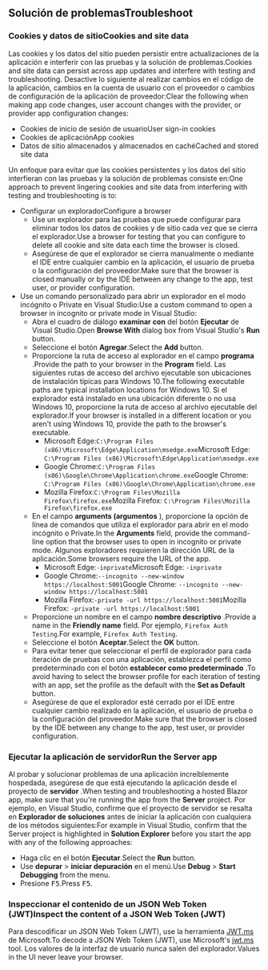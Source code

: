 ## <a name="troubleshoot"></a><span data-ttu-id="91550-101">Solución de problemas</span><span class="sxs-lookup"><span data-stu-id="91550-101">Troubleshoot</span></span>

### <a name="cookies-and-site-data"></a><span data-ttu-id="91550-102">Cookies y datos de sitio</span><span class="sxs-lookup"><span data-stu-id="91550-102">Cookies and site data</span></span>

<span data-ttu-id="91550-103">Las cookies y los datos del sitio pueden persistir entre actualizaciones de la aplicación e interferir con las pruebas y la solución de problemas.</span><span class="sxs-lookup"><span data-stu-id="91550-103">Cookies and site data can persist across app updates and interfere with testing and troubleshooting.</span></span> <span data-ttu-id="91550-104">Desactive lo siguiente al realizar cambios en el código de la aplicación, cambios en la cuenta de usuario con el proveedor o cambios de configuración de la aplicación de proveedor:</span><span class="sxs-lookup"><span data-stu-id="91550-104">Clear the following when making app code changes, user account changes with the provider, or provider app configuration changes:</span></span>

* <span data-ttu-id="91550-105">Cookies de inicio de sesión de usuario</span><span class="sxs-lookup"><span data-stu-id="91550-105">User sign-in cookies</span></span>
* <span data-ttu-id="91550-106">Cookies de aplicación</span><span class="sxs-lookup"><span data-stu-id="91550-106">App cookies</span></span>
* <span data-ttu-id="91550-107">Datos de sitio almacenados y almacenados en caché</span><span class="sxs-lookup"><span data-stu-id="91550-107">Cached and stored site data</span></span>

<span data-ttu-id="91550-108">Un enfoque para evitar que las cookies persistentes y los datos del sitio interfieran con las pruebas y la solución de problemas consiste en:</span><span class="sxs-lookup"><span data-stu-id="91550-108">One approach to prevent lingering cookies and site data from interfering with testing and troubleshooting is to:</span></span>

* <span data-ttu-id="91550-109">Configurar un explorador</span><span class="sxs-lookup"><span data-stu-id="91550-109">Configure a browser</span></span>
  * <span data-ttu-id="91550-110">Use un explorador para las pruebas que puede configurar para eliminar todos los datos de cookies y de sitio cada vez que se cierra el explorador.</span><span class="sxs-lookup"><span data-stu-id="91550-110">Use a browser for testing that you can configure to delete all cookie and site data each time the browser is closed.</span></span>
  * <span data-ttu-id="91550-111">Asegúrese de que el explorador se cierra manualmente o mediante el IDE entre cualquier cambio en la aplicación, el usuario de prueba o la configuración del proveedor.</span><span class="sxs-lookup"><span data-stu-id="91550-111">Make sure that the browser is closed manually or by the IDE between any change to the app, test user, or provider configuration.</span></span>
* <span data-ttu-id="91550-112">Use un comando personalizado para abrir un explorador en el modo incógnito o Private en Visual Studio:</span><span class="sxs-lookup"><span data-stu-id="91550-112">Use a custom command to open a browser in incognito or private mode in Visual Studio:</span></span>
  * <span data-ttu-id="91550-113">Abra el cuadro de diálogo **examinar con** del botón **Ejecutar** de Visual Studio.</span><span class="sxs-lookup"><span data-stu-id="91550-113">Open **Browse With** dialog box from Visual Studio's **Run** button.</span></span>
  * <span data-ttu-id="91550-114">Seleccione el botón **Agregar**.</span><span class="sxs-lookup"><span data-stu-id="91550-114">Select the **Add** button.</span></span>
  * <span data-ttu-id="91550-115">Proporcione la ruta de acceso al explorador en el campo **programa** .</span><span class="sxs-lookup"><span data-stu-id="91550-115">Provide the path to your browser in the **Program** field.</span></span> <span data-ttu-id="91550-116">Las siguientes rutas de acceso del archivo ejecutable son ubicaciones de instalación típicas para Windows 10.</span><span class="sxs-lookup"><span data-stu-id="91550-116">The following executable paths are typical installation locations for Windows 10.</span></span> <span data-ttu-id="91550-117">Si el explorador está instalado en una ubicación diferente o no usa Windows 10, proporcione la ruta de acceso al archivo ejecutable del explorador.</span><span class="sxs-lookup"><span data-stu-id="91550-117">If your browser is installed in a different location or you aren't using Windows 10, provide the path to the browser's executable.</span></span>
    * <span data-ttu-id="91550-118">Microsoft Edge:`C:\Program Files (x86)\Microsoft\Edge\Application\msedge.exe`</span><span class="sxs-lookup"><span data-stu-id="91550-118">Microsoft Edge: `C:\Program Files (x86)\Microsoft\Edge\Application\msedge.exe`</span></span>
    * <span data-ttu-id="91550-119">Google Chrome:`C:\Program Files (x86)\Google\Chrome\Application\chrome.exe`</span><span class="sxs-lookup"><span data-stu-id="91550-119">Google Chrome: `C:\Program Files (x86)\Google\Chrome\Application\chrome.exe`</span></span>
    * <span data-ttu-id="91550-120">Mozilla Firefox:`C:\Program Files\Mozilla Firefox\firefox.exe`</span><span class="sxs-lookup"><span data-stu-id="91550-120">Mozilla Firefox: `C:\Program Files\Mozilla Firefox\firefox.exe`</span></span>
  * <span data-ttu-id="91550-121">En el campo **arguments (argumentos** ), proporcione la opción de línea de comandos que utiliza el explorador para abrir en el modo incógnito o Private.</span><span class="sxs-lookup"><span data-stu-id="91550-121">In the **Arguments** field, provide the command-line option that the browser uses to open in incognito or private mode.</span></span> <span data-ttu-id="91550-122">Algunos exploradores requieren la dirección URL de la aplicación.</span><span class="sxs-lookup"><span data-stu-id="91550-122">Some browsers require the URL of the app.</span></span>
    * <span data-ttu-id="91550-123">Microsoft Edge:`-inprivate`</span><span class="sxs-lookup"><span data-stu-id="91550-123">Microsoft Edge: `-inprivate`</span></span>
    * <span data-ttu-id="91550-124">Google Chrome:`--incognito --new-window https://localhost:5001`</span><span class="sxs-lookup"><span data-stu-id="91550-124">Google Chrome: `--incognito --new-window https://localhost:5001`</span></span>
    * <span data-ttu-id="91550-125">Mozilla Firefox:`-private -url https://localhost:5001`</span><span class="sxs-lookup"><span data-stu-id="91550-125">Mozilla Firefox: `-private -url https://localhost:5001`</span></span>
  * <span data-ttu-id="91550-126">Proporcione un nombre en el campo **nombre descriptivo** .</span><span class="sxs-lookup"><span data-stu-id="91550-126">Provide a name in the **Friendly name** field.</span></span> <span data-ttu-id="91550-127">Por ejemplo, `Firefox Auth Testing`.</span><span class="sxs-lookup"><span data-stu-id="91550-127">For example, `Firefox Auth Testing`.</span></span>
  * <span data-ttu-id="91550-128">Seleccione el botón **Aceptar**.</span><span class="sxs-lookup"><span data-stu-id="91550-128">Select the **OK** button.</span></span>
  * <span data-ttu-id="91550-129">Para evitar tener que seleccionar el perfil de explorador para cada iteración de pruebas con una aplicación, establezca el perfil como predeterminado con el botón **establecer como predeterminado** .</span><span class="sxs-lookup"><span data-stu-id="91550-129">To avoid having to select the browser profile for each iteration of testing with an app, set the profile as the default with the **Set as Default** button.</span></span>
  * <span data-ttu-id="91550-130">Asegúrese de que el explorador esté cerrado por el IDE entre cualquier cambio realizado en la aplicación, el usuario de prueba o la configuración del proveedor.</span><span class="sxs-lookup"><span data-stu-id="91550-130">Make sure that the browser is closed by the IDE between any change to the app, test user, or provider configuration.</span></span>

### <a name="run-the-server-app"></a><span data-ttu-id="91550-131">Ejecutar la aplicación de servidor</span><span class="sxs-lookup"><span data-stu-id="91550-131">Run the Server app</span></span>

<span data-ttu-id="91550-132">Al probar y solucionar problemas de una aplicación increíblemente hospedada, asegúrese de que está ejecutando la aplicación desde el proyecto de **servidor** .</span><span class="sxs-lookup"><span data-stu-id="91550-132">When testing and troubleshooting a hosted Blazor app, make sure that you're running the app from the **Server** project.</span></span> <span data-ttu-id="91550-133">Por ejemplo, en Visual Studio, confirme que el proyecto de servidor se resalta en **Explorador de soluciones** antes de iniciar la aplicación con cualquiera de los métodos siguientes:</span><span class="sxs-lookup"><span data-stu-id="91550-133">For example in Visual Studio, confirm that the Server project is highlighted in **Solution Explorer** before you start the app with any of the following approaches:</span></span>

* <span data-ttu-id="91550-134">Haga clic en el botón **Ejecutar**.</span><span class="sxs-lookup"><span data-stu-id="91550-134">Select the **Run** button.</span></span>
* <span data-ttu-id="91550-135">Use **depurar**  >  **iniciar depuración** en el menú.</span><span class="sxs-lookup"><span data-stu-id="91550-135">Use **Debug** > **Start Debugging** from the menu.</span></span>
* <span data-ttu-id="91550-136">Presione <kbd>F5</kbd>.</span><span class="sxs-lookup"><span data-stu-id="91550-136">Press <kbd>F5</kbd>.</span></span>

### <a name="inspect-the-content-of-a-json-web-token-jwt"></a><span data-ttu-id="91550-137">Inspeccionar el contenido de un JSON Web Token (JWT)</span><span class="sxs-lookup"><span data-stu-id="91550-137">Inspect the content of a JSON Web Token (JWT)</span></span>

<span data-ttu-id="91550-138">Para descodificar un JSON Web Token (JWT), use la herramienta [JWT.ms](https://jwt.ms/) de Microsoft.</span><span class="sxs-lookup"><span data-stu-id="91550-138">To decode a JSON Web Token (JWT), use Microsoft's [jwt.ms](https://jwt.ms/) tool.</span></span> <span data-ttu-id="91550-139">Los valores de la interfaz de usuario nunca salen del explorador.</span><span class="sxs-lookup"><span data-stu-id="91550-139">Values in the UI never leave your browser.</span></span>

